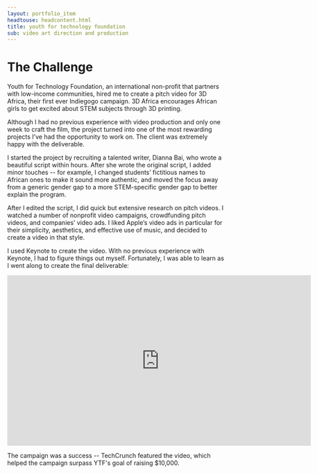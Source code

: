 ```yaml
---
layout: portfolio_item
headtouse: headcontent.html
title: youth for technology foundation
sub: video art direction and production
---
```


# The Challenge

Youth for Technology Foundation, an international non-profit that partners with low-income communities, hired me to create a pitch video for 3D Africa, their first ever Indiegogo campaign. 3D Africa encourages African girls to get excited about STEM subjects through 3D printing.

Although I had no previous experience with video production and only one week to craft the film, the project turned into one of the most rewarding projects I’ve had the opportunity to work on. The client was extremely happy with the deliverable.

I started the project by recruiting a talented writer, Dianna Bai, who wrote a beautiful script within hours. After she wrote the original script, I added minor touches -- for example, I changed students’ fictitious names to African ones to make it sound more authentic, and moved the focus away from a generic gender gap to a more STEM-specific gender gap to better explain the program. 

After I edited the script, I did quick but extensive research on pitch videos. I watched a number of nonprofit video campaigns, crowdfunding pitch videos, and companies’ video ads. I liked Apple’s video ads in particular for their simplicity, aesthetics, and effective use of music, and decided to create a video in that style.  

I used Keynote to create the video. With no previous experience with Keynote, I had to figure things out myself. Fortunately, I was able to learn as I went along to create the final deliverable:      


<iframe src="https://player.vimeo.com/video/115524829" width="700" height="393" frameborder="0" webkitallowfullscreen mozallowfullscreen allowfullscreen></iframe>


<br /> 

The campaign was a success -- TechCrunch featured the video, which helped the campaign surpass YTF's goal of raising $10,000.
